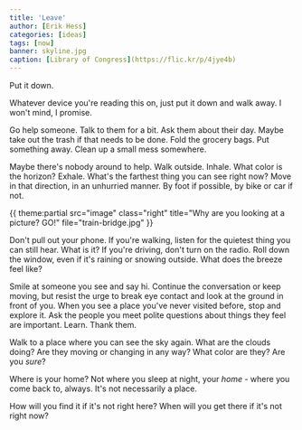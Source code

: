```yaml
---
title: 'Leave'
author: [Erik Hess]
categories: [ideas]
tags: [now]
banner: skyline.jpg
caption: [Library of Congress](https://flic.kr/p/4jye4b)
---
```


Put it down.

Whatever device you're reading this on, just put it down and walk away. I won't mind, I promise.

Go help someone. Talk to them for a bit. Ask them about their day. Maybe take out the trash if that needs to be done. Fold the grocery bags. Put something away. Clean up a small mess somewhere.

Maybe there's nobody around to help. Walk outside. Inhale. What color is the horizon? Exhale. What's the farthest thing you can see right now? Move in that direction, in an unhurried manner. By foot if possible, by bike or car if not.

{{ theme:partial src="image" class="right" title="Why are you looking at a picture? GO!" file="train-bridge.jpg" }}

Don't pull out your phone. If you're walking, listen for the quietest thing you can still hear. What is it? If you're driving, don't turn on the radio. Roll down the window, even if it's raining or snowing outside. What does the breeze feel like?

Smile at someone you see and say hi. Continue the conversation or keep moving, but resist the urge to break eye contact and look at the ground in front of you. When you see a place you've never visited before, stop and explore it. Ask the people you meet polite questions about things they feel are important. Learn. Thank them.

Walk to a place where you can see the sky again. What are the clouds doing? Are they moving or changing in any way? What color are they? Are you *sure*?

Where is your home? Not where you sleep at night, your *home* - where you come back to, always. It's not necessarily a place. 

How will you find it if it's not right here? When will you get there if it's not right now?